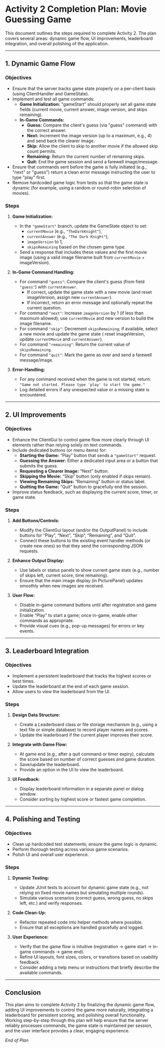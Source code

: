 # Activity 2 Completion Plan: Movie Guessing Game

This document outlines the steps required to complete Activity 2. The plan covers several areas: dynamic game flow, UI
improvements, leaderboard integration, and overall polishing of the application.

---

## 1. Dynamic Game Flow

### Objectives

- Ensure that the server tracks game state properly on a per-client basis (using ClientHandler and GameState).
- Implement and test all game commands:
    - **Game Initialization:** "gameStart" should properly set all game state fields (current movie, current answer,
      image version, and skips remaining).
    - **In-Game Commands:**
        - **Guess:** Compare the client's guess (via "guess" command) with the correct answer.
        - **Next:** Increment the image version (up to a maximum, e.g., 4) and send back the clearer image.
        - **Skip:** Allow the client to skip to another movie if the allowed skip count permits.
        - **Remaining:** Return the current number of remaining skips.
        - **Quit:** End the game session and send a farewell image/message.
- Ensure that commands sent before the game is fully initiated (e.g., "next" or "guess") return a clean error message
  instructing the user to type "play" first.
- Remove hardcoded game logic from tests so that the game state is dynamic (for example, using a random or round-robin
  selection of movies).

### Steps

1. **Game Initialization:**
    - In the `"gameStart"` branch, update the GameState object to set:
        - `currentMovie` (e.g., `"TheDarkKnight"`),
        - `currentAnswer` (e.g., `"The Dark Knight"`),
        - `imageVersion` to 1,
        - `skipsRemaining` based on the chosen game type.
    - Send a response that includes these values and the first movie image (using a valid image filename built from
      `currentMovie` + imageVersion).

2. **In-Game Command Handling:**
    - For command `"guess"`: Compare the client's guess (from field `"guess"`) with `currentAnswer`.
        - If correct, update the game state with a new movie (and reset imageVersion, assign new `currentAnswer`).
        - If incorrect, return an error message and optionally repeat the current question.
    - For command `"next"`: Increase `imageVersion` by 1 (if less than maximum allowed); use `currentMovie` and new
      version to build the image filename.
    - For command `"skip"`: Decrement `skipsRemaining`; if available, select a new movie and update the game state (
      reset imageVersion, update `currentMovie` and `currentAnswer`).
    - For command `"remaining"`: Return the current value of `skipsRemaining`.
    - For command `"quit"`: Mark the game as over and send a farewell message/image.

3. **Error-Handling:**
    - For any command received when the game is not started, return:
      `"Game not started. Please type 'play' to start the game."`
    - Log detailed errors if any unexpected value or a missing state is encountered.

---

## 2. UI Improvements

### Objectives

- Enhance the ClientGui to control game flow more clearly through UI elements rather than relying solely on text
  commands.
- Include dedicated buttons (or menu items) for:
    - **Starting the Game:** “Play” button that sends a `"gameStart"` request.
    - **Guessing the Answer:** Either a dedicated input area or a button that submits the guess.
    - **Requesting a Clearer Image:** “Next” button.
    - **Skipping the Movie:** “Skip” button (only enabled if skips remain).
    - **Viewing Remaining Skips:** “Remaining” button or status label.
    - **Quitting the Game:** “Quit” button to gracefully end the session.
- Improve status feedback, such as displaying the current score, timer, or game state.

### Steps

1. **Add Buttons/Controls:**
    - Modify the ClientGui layout (and/or the OutputPanel) to include buttons for “Play”, “Next”, “Skip”, “Remaining”,
      and “Quit”.
    - Connect these buttons to the existing event handler methods (or create new ones) so that they send the
      corresponding JSON requests.

2. **Enhance Output Display:**
    - Use labels or status panels to show current game stats (e.g., number of skips left, current score, time
      remaining).
    - Ensure that the main image display (in PicturePanel) updates smoothly when new images are received.

3. **User Flow:**
    - Disable in-game command buttons until after registration and game initialization.
    - Enable “Play” to start a game; once in-game, enable other commands as appropriate.
    - Provide visual cues (e.g., pop-up messages) for errors or key events.

---

## 3. Leaderboard Integration

### Objectives

- Implement a persistent leaderboard that tracks the highest scores or best times.
- Update the leaderboard at the end of each game session.
- Allow users to view the leaderboard from the UI.

### Steps

1. **Design Data Structure:**
    - Create a Leaderboard class or file storage mechanism (e.g., using a text file or simple database) to record player
      names and scores.
    - Update the leaderboard if the current player improves their score.

2. **Integrate with Game Flow:**
    - At game end (e.g., after a quit command or timer expiry), calculate the score based on number of correct guesses
      and game duration.
    - Save/update the leaderboard.
    - Provide an option in the UI to view the leaderboard.

3. **UI Feedback:**
    - Display leaderboard information in a separate panel or dialog window.
    - Consider sorting by highest score or fastest game completion.

---

## 4. Polishing and Testing

### Objectives

- Clean up hardcoded test statements; ensure the game logic is dynamic.
- Perform thorough testing across various game scenarios.
- Polish UI and overall user experience.

### Steps

1. **Dynamic Testing:**
    - Update JUnit tests to account for dynamic game state (e.g., not relying on fixed movie names but simulating
      multiple rounds).
    - Simulate various scenarios (correct guess, wrong guess, no skips left, etc.) and verify responses.

2. **Code Clean-Up:**
    - Refactor repeated code into helper methods where possible.
    - Ensure that all exceptions are handled gracefully and logged.

3. **User Experience:**
    - Verify that the game flow is intuitive (registration → game start → in-game commands → game end).
    - Refine UI layouts, font sizes, colors, or transitions based on usability feedback.
    - Consider adding a help menu or instructions that briefly describe the available commands.

---

## Conclusion

This plan aims to complete Activity 2 by finalizing the dynamic game flow, adding UI improvements to control the game
more naturally, integrating a leaderboard for persistent scoring, and polishing overall functionality. Working
step-by-step through this plan will help ensure that the server reliably processes commands, the game state is
maintained per session, and the user interface provides a clear, engaging experience.

*End of Plan*

